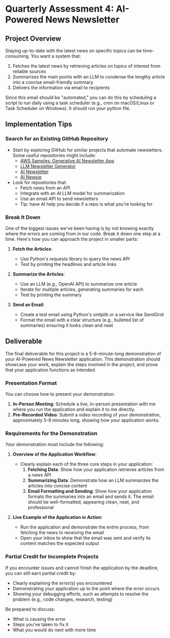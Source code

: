 # Quarterly Assessment 4: AI-Powered News Newsletter

## Project Overview

Staying up-to-date with the latest news on specific topics can be time-consuming. You want a system that: 
1. Fetches the latest news by retrieving articles on topics of interest from reliable sources
2. Summarizes the main points with an LLM to condense the lengthy article into a concise email-friendly summary
3. Delivers the information via email to recipients

Since this email should be "automated," you can do this by scheduling a script to run daily using a task scheduler (e.g., cron on macOS/Linux or Task Scheduler on Windows). It should run your python file.

## Implementation Tips

### Search for an Existing GitHub Repository
- Start by exploring GitHub for similar projects that automate newsletters. Some useful repositories might include:
  - [AWS Samples: Generative AI Newsletter App](https://github.com/aws-samples/generative-ai-newsletter-app.git)
  - [LLM Newsletter Generator](https://github.com/samestrin/llm-newsletter-generator.git)
  - [AI Newsletter](https://github.com/tychurch74/AI_newsletter.git)
  - [AI Newsie](https://github.com/jahwi/ai_newsie.git)
- Look for repositories that:
  - Fetch news from an API
  - Integrate with an AI LLM model for summarization
  - Use an email API to send newsletters
  - Tip: have AI help you decide if a repo is what you're looking for

### Break It Down
One of the biggest issues we've been having is by not knowing exactly where the errors are coming from in our code. Break it down one step at a time.
Here's how you can approach the project in smaller parts:

1. **Fetch the Articles**:
   - Use Python's requests library to query the news API
   - Test by printing the headlines and article links

2. **Summarize the Articles**:
   - Use an LLM (e.g., OpenAI API) to summarize one article
   - Iterate for multiple articles, generating summaries for each
   - Test by printing the summary

3. **Send an Email**:
   - Create a test email using Python's smtplib or a service like SendGrid
   - Format the email with a clear structure (e.g., bulleted list of summaries) ensuring it looks clean and neat

## Deliverable

The final deliverable for this project is a 5-8-minute-long demonstration of your AI-Powered News Newsletter application. This demonstration should showcase your work, explain the steps involved in the project, and prove that your application functions as intended.

### Presentation Format
You can choose how to present your demonstration:
1. **In-Person Meeting**: Schedule a live, in-person presentation with me where you run the application and explain it to me directly.
2. **Pre-Recorded Video**: Submit a video recording of your demonstration, approximately 5-8 minutes long, showing how your application works.

### Requirements for the Demonstration
Your demonstration must include the following:

1. **Overview of the Application Workflow**:
   - Clearly explain each of the three core steps in your application:
     1. **Fetching Data**: Show how your application retrieves articles from a news API
     2. **Summarizing Data**: Demonstrate how an LLM summarizes the articles into concise content
     3. **Email Formatting and Sending**: Show how your application formats the summaries into an email and sends it. The email should be well-formatted, appearing clean, neat, and professional

2. **Live Example of the Application in Action**:
   - Run the application and demonstrate the entire process, from fetching the news to receiving the email
   - Open your inbox to show that the email was sent and verify its content matches the expected output

### Partial Credit for Incomplete Projects
If you encounter issues and cannot finish the application by the deadline, you can still earn partial credit by:
- Clearly explaining the error(s) you encountered
- Demonstrating your application up to the point where the error occurs
- Showing your debugging efforts, such as attempts to resolve the problem (e.g., code changes, research, testing)

Be prepared to discuss:
- What is causing the error
- Steps you've taken to fix it
- What you would do next with more time